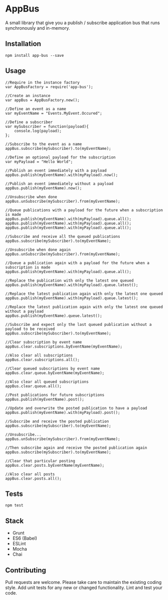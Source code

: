 AppBus
=========

A small library that give you a publish / subscribe application bus that runs synchronously and in-memory.

## Installation

  `npm install app-bus --save`

## Usage

    //Require in the instance factory
    var AppBusFactory = require('app-bus');
    
    //Create an instance
    var appBus = AppBusFactory.new();
    
    //Define an event as a name
    var myEventName = "Events.MyEvent.Occured";

    //Define a subscriber
    var mySubscriber = function(payload){
        console.log(payload);
    };
    
    //Subscribe to the event as a name
    appBus.subscribe(mySubscriber).to(myEventName);
    
    //Define an optional payload for the subscription
    var myPayload = "Hello World";
    
    //Publish an event immediately with a payload
    appBus.publish(myEventName).with(myPayload).now();
    
    //Publish an event immediately without a payload
    appBus.publish(myEventName).now();
    
    //Unsubscribe when done
    appBus.unSubscribe(mySubscriber).from(myEventName);
    
    //Queue publications with a payload for the future when a subscription is made
    appBus.publish(myEventName).with(myPayload).queue.all();
    appBus.publish(myEventName).with(myPayload).queue.all();
    appBus.publish(myEventName).with(myPayload).queue.all();
    
    //Subscribe and receive all the queued publications
    appBus.subscribe(mySubscriber).to(myEventName);
    
    //Unsubscribe when done again
    appBus.unSubscribe(mySubscriber).from(myEventName);
    
    //Queue a publication again with a payload for the future when a subscription is made
    appBus.publish(myEventName).with(myPayload).queue.all();
    
    //Replace the publication with only the latest one queued
    appBus.publish(myEventName).with(myPayload).queue.latest();
    
    //Replace the latest publication again with only the latest one queued
    appBus.publish(myEventName).with(myPayload).queue.latest();
    
    //Replace the latest publication again with only the latest one queued without a payload
    appBus.publish(myEventName).queue.latest();
    
    //Subscribe and expect only the last queued publication without a payload to be received
    appBus.subscribe(mySubscriber).to(myEventName);
    
    //Clear subscription by event name
    appBus.clear.subscriptions.byEventName(myEventName);
    
    //Also clear all subscriptions
    appBus.clear.subscriptions.all();
    
    //Clear queued subscriptions by event name
    appBus.clear.queue.byEventName(myEventName);
    
    //Also clear all queued subscriptions
    appBus.clear.queue.all();
    
    //Post publications for future subscriptions
    appBus.publish(myEventName).post();
    
    //Update and overwrite the posted publication to have a payload 
    appBus.publish(myEventName).with(myPayload).post();
    
    //Subscribe and receive the posted publication
    appBus.subscribe(mySubscriber).to(myEventName);
    
    //Unsubscribe...
    appBus.unSubscribe(mySubscriber).from(myEventName);
    
    //Then subscribe again and receive the posted publication again
    appBus.subscribe(mySubscriber).to(myEventName);
    
    //Clear that particular posting
    appBus.clear.posts.byEventName(myEventName);
    
    //Also clear all posts
    appBus.clear.posts.all();
    
## Tests
    
  `npm test`
  
## Stack
  
  * Grunt
  * ES6 (Babel)
  * ESLint
  * Mocha
  * Chai

## Contributing

Pull requests are welcome. Please take care to maintain the existing coding style. Add unit tests for any new or changed functionality. Lint and test your code.